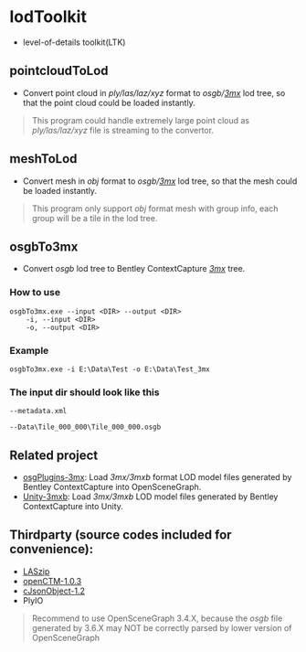 # lodToolkit
- level-of-details toolkit(LTK)

## pointcloudToLod
- Convert point cloud in *ply/las/laz/xyz* format to *osgb/[3mx](https://docs.bentley.com/LiveContent/web/ContextCapture%20Help-v9/en/GUID-CED0ABE6-2EE3-458D-9810-D87EC3C521BD.html)* lod tree, so that the point cloud could be loaded instantly.
> This program could handle extremely large point cloud as *ply/las/laz/xyz* file is streaming to the convertor.

## meshToLod
- Convert mesh in *obj* format to *osgb/[3mx](https://docs.bentley.com/LiveContent/web/ContextCapture%20Help-v9/en/GUID-CED0ABE6-2EE3-458D-9810-D87EC3C521BD.html)* lod tree, so that the mesh could be loaded instantly.
> This program only support *obj* format mesh with group info, each group will be a tile in the lod tree.

## osgbTo3mx
- Convert *osgb* lod tree to Bentley ContextCapture *[3mx](https://docs.bentley.com/LiveContent/web/ContextCapture%20Help-v9/en/GUID-CED0ABE6-2EE3-458D-9810-D87EC3C521BD.html)* tree.

### How to use
```
osgbTo3mx.exe --input <DIR> --output <DIR>
	-i, --input <DIR> 
	-o, --output <DIR> 
```

### Example
```
osgbTo3mx.exe -i E:\Data\Test -o E:\Data\Test_3mx
```

### The input dir should look like this
```
--metadata.xml

--Data\Tile_000_000\Tile_000_000.osgb

```

## Related project
- [osgPlugins-3mx](https://github.com/ProjSEED/osgPlugins-3mx): Load *3mx/3mxb* format LOD model files generated by Bentley ContextCapture into OpenSceneGraph.
- [Unity-3mxb](https://github.com/ProjSEED/Unity-3mxb): Load *3mx/3mxb* LOD model files generated by Bentley ContextCapture into Unity.

## Thirdparty (source codes included for convenience):
- [LASzip](https://github.com/LASzip/LASzip)
- [openCTM-1.0.3](http://openctm.sourceforge.net/)
- [cJsonObject-1.2](https://github.com/Bwar/CJsonObject)
- PlyIO

> Recommend to use OpenSceneGraph 3.4.X, because the *osgb* file generated by 3.6.X may NOT be correctly parsed by lower version of OpenSceneGraph
